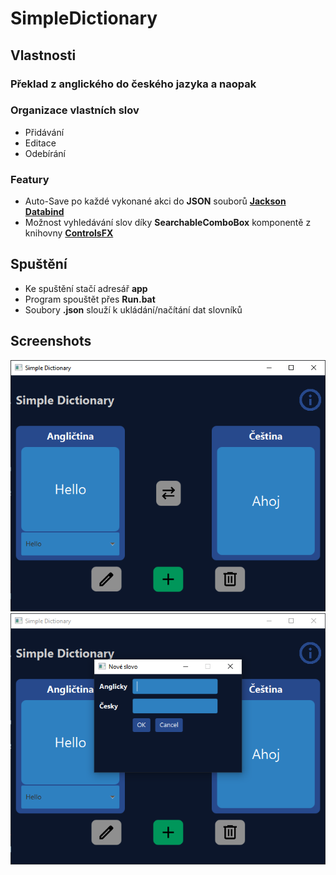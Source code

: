 # SimpleDictionary

## Vlastnosti

### Překlad z anglického do českého jazyka a naopak

### Organizace vlastních slov
* Přidávání
* Editace
* Odebírání

### Featury
* Auto-Save po každé vykonané akci do **JSON** souborů **[Jackson Databind](https://github.com/FasterXML/jackson-databind)**
* Možnost vyhledávání slov díky **SearchableComboBox** komponentě z knihovny **[ControlsFX](https://github.com/controlsfx/controlsfx)**

## Spuštění
* Ke spuštění stačí adresář **app**
* Program spouštět přes **Run.bat**
* Soubory **.json** slouží k ukládání/načítání dat slovníků
  
## Screenshots
![screenshot_01](screenshots/screenshot_01.PNG?raw=true "screenshot_01")
![screenshot_02](screenshots/screenshot_02.PNG?raw=true "screenshot_02")
